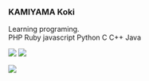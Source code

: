 ### KAMIYAMA Koki
Learning programing.<br>
PHP Ruby javascript Python C C++ Java 

<p style="align="left" height="150px">
  <img src="https://github-readme-stats.vercel.app/api/top-langs/?username=KoukiFOL">
  <img src="https://github-readme-stats.vercel.app/api?username=KoukiFOL">
</p>
<p>
  <img src="https://github-profile-trophy.vercel.app/?username=KoukiFOL">
</p>


<!--
**KoukiFOL/KoukiFOL** is a ✨ _special_ ✨ repository because its `README.md` (this file) appears on your GitHub profile.

Here are some ideas to get you started:

- 🔭 I’m currently working on ...
- 🌱 I’m currently learning ...
- 👯 I’m looking to collaborate on ...
- 🤔 I’m looking for help with ...
- 💬 Ask me about ...
- 📫 How to reach me: ...
- 😄 Pronouns: ...
- ⚡ Fun fact: ...
-->
